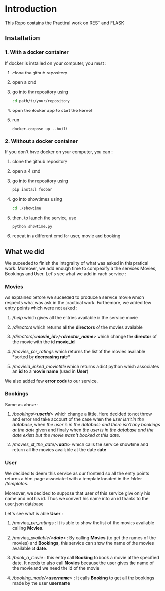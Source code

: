 # Introduction

This Repo contains the Practical work on REST and FLASK

## Installation

### 1. With a docker container

If docker is installed on your computer, you must :

1. clone the github repository
2. open a cmd
3. go into the repository using

   ```bash
   cd path/to/your/repository
   ```

4. open the docker app to start the kernel
5. run

   ```
   docker-compose up --build
   ```

### 2. Without a docker container

If you don't have docker on your computer, you can :

1. clone the github repository
2. open a 4 cmd
3. go into the repository using

   ```bash
   pip install foobar
   ```

4. go into showtimes using

   ```bash
   cd ./showtime
   ```

5. then, to launch the service, use

   ```bash
   python showtime.py
   ```

6. repeat in a different cmd for user, movie and booking

## What we did

We suceeded to finish the integrality of what was asked in this pratical work. Moreover, we add enough time to complexify a
the services Movies, Bookings and User. Let's see what we add in each service :

### Movies

As explained before we suceeded to produce a service movie which respects what was ask in the practical work.
Furthemore, we added few entry points which were not asked :

1. _/help_ which gives all the entries available in the service movie

2. _/directors_ which returns all the **directors** of the movies available

3. _/directors/<**movie_id**>/<**director_name**>_ which change the **director** of the movie with the id **movie_id**

4. _/movies_per_ratings_ which returns the list of the movies available \*sorted by **decreasing rate\***

5. _/movieid_linked_movietitle_ which returns a dict python which associates an **id** to a **movie name** (used in **User**)

We also added few **error code** to our service.

### Bookings

Same as above :

1. _/bookings/<**userid**>_ which change a little. Here decided to not throw and error and take account of the case when the _user isn't in the database_, when _the user is in the database and there isn't any bookings at the date_ given and finally when _the user is in the database and the date exists but the movie wasn't booked at this date_.

2. _/movies_at_the_date/<**date**>_ which calls the service showtime and return all the movies available at the date **date**

### User

We decided to deem this service as our frontend so all the entry points returns a html page associated with a template located in the folder _/templates_.

Moreover, we decided to suppose that user of this service give only his name and not his id. Thus we convert his name into an id thanks to the user.json database

Let's see what is able **User** :

1. _/movies_per_ratings_ : It is able to show the list of the movies available calling **Movies**.

2. _/movies_available/<**date**>_ : By calling **Movies** (to get the names of the movies) and **Bookings**, this service can show the name of the movies available at **date**.

3. _/book_a_movie_ : this entry call **Booking** to book a movie at the specified date. It needs to also call **Movies** because the user gives the name of the movie and we need the id of the movie

4. _/booking_made/<**username**>_ : It calls **Booking** to get all the bookings made by the user **username**
